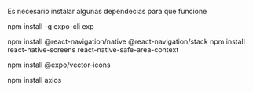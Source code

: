 Es necesario instalar algunas dependecias para que funcione 

npm install -g expo-cli exp

npm install @react-navigation/native @react-navigation/stack
npm install react-native-screens react-native-safe-area-context

npm install @expo/vector-icons

npm install axios
